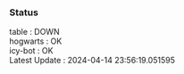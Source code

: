 ### Status


table : DOWN  
hogwarts : OK  
icy-bot : OK  
Latest Update : 2024-04-14 23:56:19.051595
